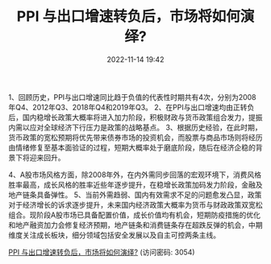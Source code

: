 ﻿---
title: PPI 与出口增速转负后，市场将如何演绎?
date: 2022-11-14 19:42
tags:
-  专题策略
updated: 1970-01-01 08:00:00
---

1、回顾历史，PPI与出口增速同比趋于负值的代表性时期共有4次，分别为2008年Q4、2012年Q3、2018年Q4和2019年Q3。
2、在PPI与出口增速均由正转负后，国内稳增长政策大概率将进入加力阶段，积极财政与货币政策组合发力，提振内需以应对全球经济下行压力是政策的战略基点。
3、根据历史经验，在此时期，货币政策的宽松预期将优先带来债券市场的投资机会，而股票与商品市场则将经历由情绪修复至基本面验证的过程，短期大概率处于磨底阶段，随后在经济企稳的背景下将迎来回升。
<!-- more -->
4、A股市场风格方面，除2008年外，在内外需同步回落的宏观环境下，消费风格胜率最高，成长风格的胜率近些年逐步提升，在稳增长政策加码发力阶段，金融及地产链条具备弹性。
5、当前外需趋弱、国内有效需求不足的问题愈发凸显，政策对于经济增长的诉求逐步提升，未来国内经济政策大概率为货币与财政政策双宽松组合。现阶段A股市场已具备配置价值，成长价值均有机会，短期防疫措施的优化和地产融资加力会修复经济预期，地产链条和消费链条存在超跌反弹的机会，中期维度关注成长板块，细分领域包括安全发展以及自主可控两条主线。

[PPI 与出口增速转负后，市场将如何演绎?](https://url12.ctfile.com/f/3948612-723690227-078ce5?p=3054)
(访问密码: 3054)

